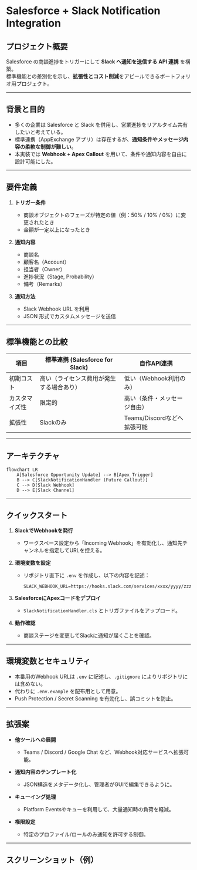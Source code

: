 # Salesforce + Slack Notification Integration

## プロジェクト概要
Salesforce の商談進捗をトリガーにして **Slack へ通知を送信する API 連携** を構築。  
標準機能との差別化を示し、**拡張性とコスト削減**をアピールできるポートフォリオ用プロジェクト。

---

## 背景と目的
- 多くの企業は Salesforce と Slack を併用し、営業進捗をリアルタイム共有したいと考えている。  
- 標準連携（AppExchange アプリ）は存在するが、**通知条件やメッセージ内容の柔軟な制御が難しい**。  
- 本実装では **Webhook + Apex Callout** を用いて、条件や通知内容を自由に設計可能にした。

---

## 要件定義
1. **トリガー条件**
   - 商談オブジェクトのフェーズが特定の値（例：50% / 10% / 0%）に変更されたとき  
   - 金額が一定以上になったとき  

2. **通知内容**
   - 商談名  
   - 顧客名（Account）  
   - 担当者（Owner）  
   - 進捗状況（Stage, Probability）  
   - 備考（Remarks）  

3. **通知方法**
   - Slack Webhook URL を利用  
   - JSON 形式でカスタムメッセージを送信  

---

## 標準機能との比較
| 項目 | 標準連携 (Salesforce for Slack) | 自作API連携 |
|------|---------------------------------|-------------|
| 初期コスト | 高い（ライセンス費用が発生する場合あり） | 低い（Webhook利用のみ） |
| カスタマイズ性 | 限定的 | 高い（条件・メッセージ自由） |
| 拡張性 | Slackのみ | Teams/Discordなどへ拡張可能 |

---

## アーキテクチャ

```mermaid
flowchart LR
    A[Salesforce Opportunity Update] --> B[Apex Trigger]
    B --> C[SlackNotificationHandler (Future Callout)]
    C --> D[Slack Webhook]
    D --> E[Slack Channel]
```
---

## クイックスタート

1. **SlackでWebhookを発行**
   - ワークスペース設定から「Incoming Webhook」を有効化し、通知先チャンネルを指定してURLを控える。  

2. **環境変数を設定**
   - リポジトリ直下に `.env` を作成し、以下の内容を記述：
     ```dotenv
     SLACK_WEBHOOK_URL=https://hooks.slack.com/services/xxxx/yyyy/zzzz
     ```

3. **SalesforceにApexコードをデプロイ**
   - `SlackNotificationHandler.cls` とトリガファイルをアップロード。  

4. **動作確認**
   - 商談ステージを変更してSlackに通知が届くことを確認。  

---

## 環境変数とセキュリティ

- 本番用のWebhook URLは `.env` に記述し、`.gitignore` によりリポジトリには含めない。  
- 代わりに `.env.example` を配布用として用意。  
- Push Protection / Secret Scanning を有効化し、誤コミットを防止。  

---

## 拡張案

- **他ツールへの展開**  
  - Teams / Discord / Google Chat など、Webhook対応サービスへ拡張可能。  

- **通知内容のテンプレート化**  
  - JSON構造をメタデータ化し、管理者がGUIで編集できるように。  

- **キューイング処理**  
  - Platform Eventsやキューを利用して、大量通知時の負荷を軽減。  

- **権限設定**  
  - 特定のプロファイル/ロールのみ通知を許可する制御。  

---

## スクリーンショット（例）

<!-- 後で追加予定 -->
